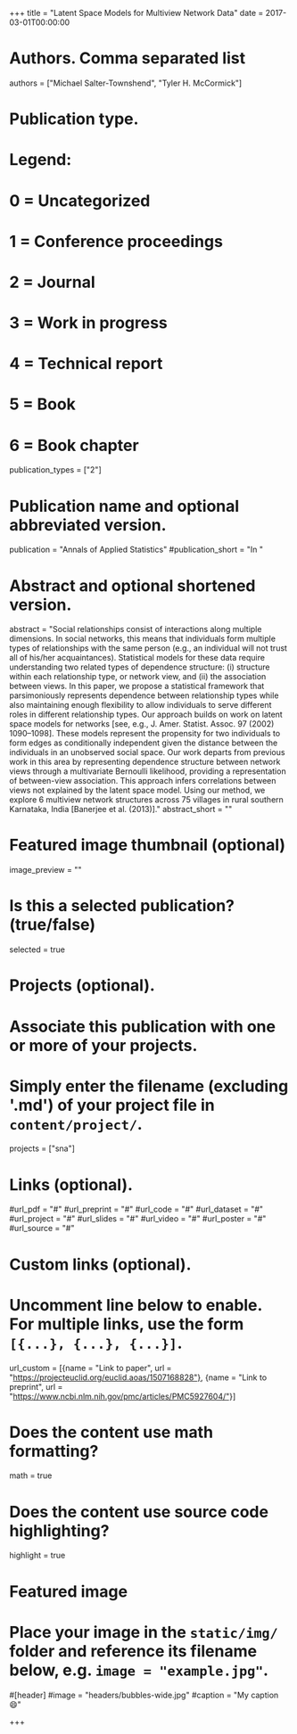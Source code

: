 +++
title = "Latent Space Models for Multiview Network Data"
date = 2017-03-01T00:00:00

# Authors. Comma separated list
authors = ["Michael Salter-Townshend", "Tyler H. McCormick"]

# Publication type.
# Legend:
# 0 = Uncategorized
# 1 = Conference proceedings
# 2 = Journal
# 3 = Work in progress
# 4 = Technical report
# 5 = Book
# 6 = Book chapter
publication_types = ["2"]

# Publication name and optional abbreviated version.
publication = "Annals of Applied Statistics"
#publication_short = "In "

# Abstract and optional shortened version.
abstract = "Social relationships consist of interactions along multiple dimensions. In social networks, this means that individuals form multiple types of relationships with the same person (e.g., an individual will not trust all of his/her acquaintances). Statistical models for these data require understanding two related types of dependence structure: (i) structure within each relationship type, or network view, and (ii) the association between views. In this paper, we propose a statistical framework that parsimoniously represents dependence between relationship types while also maintaining enough flexibility to allow individuals to serve different roles in different relationship types. Our approach builds on work on latent space models for networks [see, e.g., J. Amer. Statist. Assoc. 97 (2002) 1090–1098]. These models represent the propensity for two individuals to form edges as conditionally independent given the distance between the individuals in an unobserved social space. Our work departs from previous work in this area by representing dependence structure between network views through a multivariate Bernoulli likelihood, providing a representation of between-view association. This approach infers correlations between views not explained by the latent space model. Using our method, we explore 6 multiview network structures across 75 villages in rural southern Karnataka, India [Banerjee et al. (2013)]."
abstract_short = ""

# Featured image thumbnail (optional)
image_preview = ""

# Is this a selected publication? (true/false)
selected = true

# Projects (optional).
#   Associate this publication with one or more of your projects.
#   Simply enter the filename (excluding '.md') of your project file in `content/project/`.
projects = ["sna"]

# Links (optional).
#url_pdf = "#"
#url_preprint = "#"
#url_code = "#"
#url_dataset = "#"
#url_project = "#"
#url_slides = "#"
#url_video = "#"
#url_poster = "#"
#url_source = "#"

# Custom links (optional).
#   Uncomment line below to enable. For multiple links, use the form `[{...}, {...}, {...}]`.
url_custom = [{name = "Link to paper", url = "https://projecteuclid.org/euclid.aoas/1507168828"}, {name = "Link to preprint", url = "https://www.ncbi.nlm.nih.gov/pmc/articles/PMC5927604/"}]

# Does the content use math formatting?
math = true

# Does the content use source code highlighting?
highlight = true

# Featured image
# Place your image in the `static/img/` folder and reference its filename below, e.g. `image = "example.jpg"`.
#[header]
#image = "headers/bubbles-wide.jpg"
#caption = "My caption :smile:"

+++

